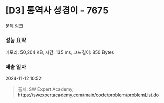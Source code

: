 # [D3] 통역사 성경이 - 7675 

[문제 링크](https://swexpertacademy.com/main/code/problem/problemDetail.do?contestProbId=AWqPvqoqSLQDFAT_) 

### 성능 요약

메모리: 50,204 KB, 시간: 135 ms, 코드길이: 850 Bytes

### 제출 일자

2024-11-12 10:52



> 출처: SW Expert Academy, https://swexpertacademy.com/main/code/problem/problemList.do